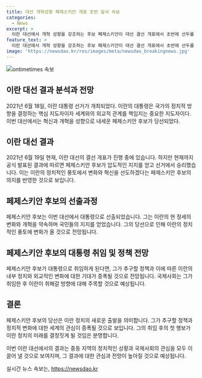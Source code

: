 ```yaml
---
title: 대선 개혁성향 페제스키안 개표 초반 앞서 속보
categories:
  - News
excerpt: >
  이란 대선에서 개혁 성향을 강조하는 후보 페제스키안이 대선 결선 개표에서 초반에 선두를 달리고 있다. 페제스키안의 이러한 돌풍은 대선 경합에 새로운 동향을 불러오고 있다.
feature_text: >
  이란 대선에서 개혁 성향을 강조하는 후보 페제스키안이 대선 결선 개표에서 초반에 선두를 달리고 있다. 페제스키안의 이러한 돌풍은 대선 경합에 새로운 동향을 불러오고 있다.
image: 'https://newsdao.kr/res/images/meta/newsdao_breakingnews.jpg'
---
```


<p><img src="https://newsdao.kr/res/images/meta/newsdao_breakingnews.jpg" alt="ontimetimes 속보" /></p>

<h2>이란 대선 결과 분석과 전망</h2>

<p>2021년 6월 18일, 이란 대통령 선거가 개최되었다. 이란의 대통령은 국가의 정치적 방향을 결정하는 핵심 지도자이자 세계와의 외교적 관계를 책임지는 중요한 지도자이다. 이번 대선에서는 혁신과 개혁을 성향으로 내세운 페제스키안 후보가 당선되었다. </p>

<h2 data-ke-size="size26">이란 대선 결과</h2>

<p data-ke-size="size16">2021년 6월 19일 현재, 이란 대선의 결선 개표가 진행 중에 있습니다. 하지만 현재까지 공식 발표된 결과에 따르면 페제스키안 후보가 압도적인 지지를 얻고 선거에서 승리했습니다. 이는 이란의 정치적인 풍토에서 변화와 혁신을 선도하겠다는 페제스키안 후보의 의지를 반영한 것으로 보입니다.</p>

<h2 data-ke-size="size26">페제스키안 후보의 선출과정</h2>

<p data-ke-size="size16">페제스키안 후보는 이번 대선에서 대통령으로 선출되었습니다. 그는 이란의 현 정세의 변화와 개혁을 약속하며 국민들의 지지를 얻었습니다. 그의 당선으로 인해 이란의 정치적인 풍토에 변화가 올 것으로 전망됩니다.</p>

<h2 data-ke-size="size26">페제스키안 후보의 대통령 취임 및 정책 전망</h2>

<p data-ke-size="size16">페제스키안 후보가 대통령으로 취임하게 된다면, 그가 추구할 정책과 이에 따른 이란의 내부 정치와 외교적인 변화에 대한 기대가 증폭될 것으로 전망됩니다. 국제사회는 그가 취임한 후 이란이 취해갈 방향에 대해 주목할 것으로 예상됩니다.</p>

<h2 data-ke-size="size26">결론</h2>

<p data-ke-size="size16">페제스키안 후보의 당선은 이란 정치의 새로운 출발을 의미합니다. 그가 추구할 정책과 정치적 변화에 대한 세계의 관심이 증폭될 것으로 보입니다. 그의 취임 후의 첫 행보가 이란 정치의 미래를 결정짓게 될 것임은 분명합니다.</p>

<p>이번 이란 대선에서의 결과는 중동 지역의 정치적인 상황과 국제사회의 관심을 모두 이끌어 낼 것으로 보여지며, 그 결과에 대한 관심과 전망이 높아질 것으로 예상됩니다.</p>
실시간 뉴스 속보는, <a href="https://newsdao.kr" rel="dofollow">https://newsdao.kr</a>


